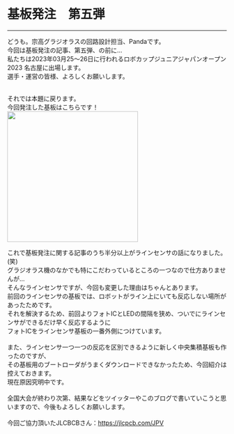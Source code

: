 # 基板発注　第五弾
<!--ヘッダ-->
***
<!--横線-->
どうも。宗高グラジオラスの回路設計担当、Pandaです。<br>
今回は基板発注の記事、第五弾、の前に...<br>
私たちは2023年03月25～26日に行われるロボカップジュニアジャパンオープン2023 名古屋に出場します。<br>
選手・運営の皆様、よろしくお願いします。<br>
<br>
<!--本論-->
それでは本題に戻ります。<br>
今回発注した基板はこちらです！  <br>
<img width = "300" src="images/New.JPG">
<!--写真挿入-->
これで基板発注に関する記事のうち半分以上がラインセンサの話になりました。(笑)<br>
グラジオラス機のなかでも特にこだわっているところの一つなので仕方ありませんが...<br>
そんなラインセンサですが、今回も変更した理由はちゃんとあります。<br>
前回のラインセンサの基板では、ロボットがライン上にいても反応しない場所があったためです。<br>
それを解決するため、前回よりフォトICとLEDの間隔を狭め、ついでにラインセンサができるだけ早く反応するように<br>
フォトICをラインセンサ基板の一番外側につけています。<br>
<br>
また、ラインセンサ一つ一つの反応を区別できるように新しく中央集積基板も作ったのですが、<br>
その基板用のブートローダがうまくダウンロードできなかったため、今回紹介は控えておきます。<br>
現在原因究明中です。<br>
<br>
全国大会が終わり次第、結果などをツイッターやこのブログで書いていこうと思いますので、今後もよろしくお願いします。<br>
<br>
今回ご協力頂いたJLCBCBさん：https://jlcpcb.com/JPV <br>

